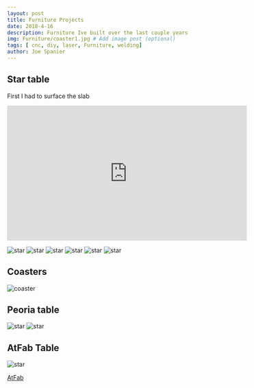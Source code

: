 ```yaml
---
layout: post
title: Furniture Projects
date: 2018-4-16
description: Furniture Ive built over the last couple years
img: Furniture/coaster1.jpg # Add image post (optional)
tags: [ cnc, diy, laser, Furniture, welding]
author: Joe Spanier
---
```



Star table
-----

First I had to surface the slab

<iframe width="560" height="315" src="https://www.youtube.com/embed/UV_Wwc4p9XQ" frameborder="0" allow="accelerometer; autoplay; encrypted-media; gyroscope; picture-in-picture" allowfullscreen></iframe>

![star](/assets/img/Furniture/slab1.jpg)
![star](/assets/img/Furniture/slab2.jpg)
![star](/assets/img/Furniture/slab-laser.jpg)
![star](/assets/img/Furniture/star-weld.jpg)
![star](/assets/img/Furniture/Star-table2.jpg)
![star](/assets/img/Furniture/resin.jpg)

Coasters
----
![coaster](/assets/img/Furniture/coaster1.jpg)

Peoria table
-----

![star](/assets/img/Furniture/peoria-table2.jpg)
![star](/assets/img/Furniture/peoriatable.jpg)

AtFab Table
-----
![star](/assets/img/Furniture/atFab1.jpg)

[AtFab](http://atfab.co/?portfolio=one-to-several-table "one-to-several")
